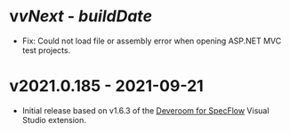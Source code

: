 # v$vNext$ - $buildDate$

* Fix: Could not load file or assembly error when opening ASP.NET MVC test projects.

# v2021.0.185 - 2021-09-21

* Initial release based on v1.6.3 of the [Deveroom for SpecFlow](https://github.com/specsolutions/deveroom-visualstudio) Visual Studio extension.